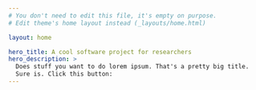 ```yaml
---
# You don't need to edit this file, it's empty on purpose.
# Edit theme's home layout instead (_layouts/home.html)

layout: home

hero_title: A cool software project for researchers
hero_description: >
  Does stuff you want to do lorem ipsum. That's a pretty big title.
  Sure is. Click this button:
---
```

